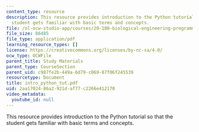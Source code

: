 ```yaml
---
content_type: resource
description: This resource provides introduction to the Python tutorial so that the
  student gets familiar with basic terms and concepts.
file: /ol-ocw-studio-app/courses/20-180-biological-engineering-programming-spring-2006/2aa1702486a2921daf77c2266e412170_intro_python_tut.pdf
file_size: 86485
file_type: application/pdf
learning_resource_types: []
license: https://creativecommons.org/licenses/by-nc-sa/4.0/
ocw_type: OCWFile
parent_title: Study Materials
parent_type: CourseSection
parent_uid: c987fe2b-449a-6d79-c069-87f06f245539
resourcetype: Document
title: intro_python_tut.pdf
uid: 2aa17024-86a2-921d-af77-c2266e412170
video_metadata:
  youtube_id: null
---
```

This resource provides introduction to the Python tutorial so that the student gets familiar with basic terms and concepts.